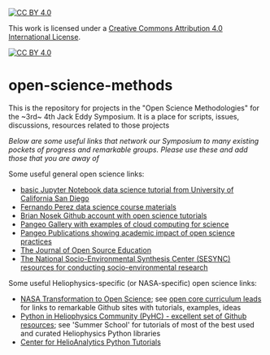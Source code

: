 [![CC BY 4.0][cc-by-shield]][cc-by]

This work is licensed under a
[Creative Commons Attribution 4.0 International License][cc-by].

[![CC BY 4.0][cc-by-image]][cc-by]

[cc-by]: http://creativecommons.org/licenses/by/4.0/
[cc-by-image]: https://i.creativecommons.org/l/by/4.0/88x31.png
[cc-by-shield]: https://img.shields.io/badge/License-CC%20BY%204.0-lightgrey.svg



# open-science-methods
This is the repository for projects in the "Open Science Methodologies" for the ~3rd~ 4th Jack Eddy Symposium. It is a place for scripts, issues, discussions, resources related to those projects


*Below are some useful links that network our Symposium to many existing pockets of progress and remarkable groups. Please use these and add those that you are away of*


Some useful general open science links:
- [basic Jupyter Notebook data science tutorial from University of California San Diego](https://github.com/DataScienceInPractice/Site)
- [Fernando Perez data science course materials](https://ucb-stat-159-s22.github.io/site/overview.html)
- [Brian Nosek Github account with open science tutorials](https://github.com/bnosek)
- [Pangeo Gallery with examples of cloud computing for science](http://gallery.pangeo.io/)
- [Pangeo Publications showing academic impact of open science practices](https://pangeo.io/publications.html)
- [The Journal of Open Source Education](https://jose.theoj.org/)
- [The National Socio-Environmental Synthesis Center (SESYNC) resources for conducting socio-environmental research](https://www.sesync.org/s-e-resources)


Some useful Heliophysics-specific (or NASA-specific) open science links:
- [NASA Transformation to Open Science](https://github.com/nasa/Transform-to-Open-Science); see [open core curriculum leads](https://github.com/nasa/Transform-to-Open-Science/blob/main/docs/Area2_Capacity_Sharing/opencore/OpenCore_leads.md) for links to remarkable Github sites with tutorials, examples, ideas
- [Python in Heliophysics Community (PyHC) - excellent set of Github resources](https://github.com/heliophysicsPy); see 'Summer School' for tutorials of most of the best used and curated Heliophysics Python libraries
- [Center for HelioAnalytics Python Tutorials](https://github.com/HelioAnalytics/MOSS_python)


    

